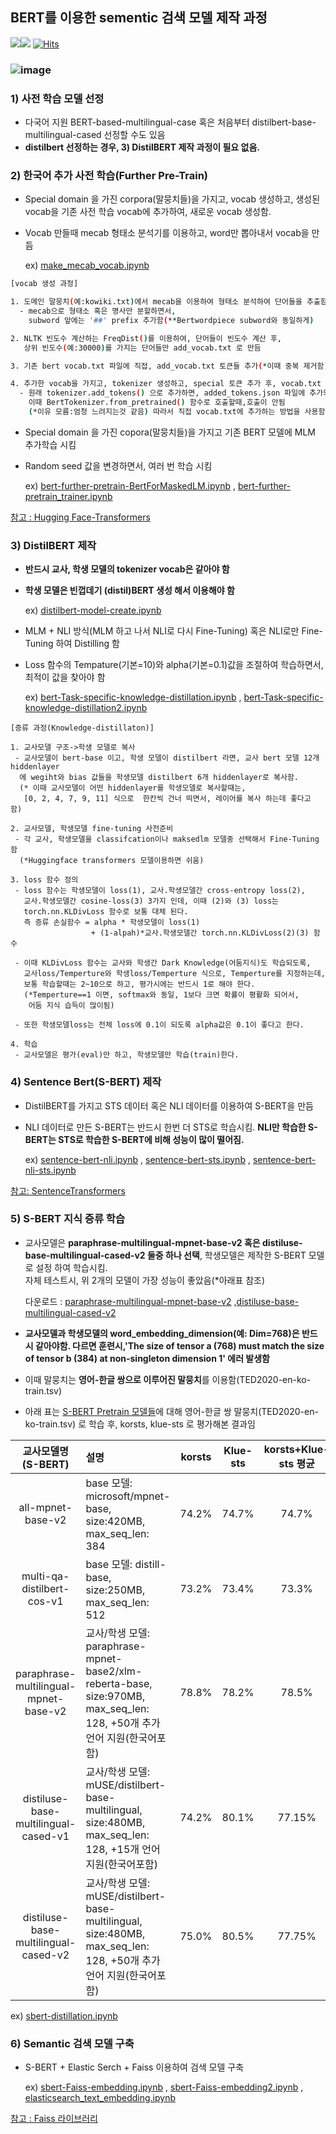 ## BERT를 이용한 sementic 검색 모델 제작 과정 
<img src="https://img.shields.io/badge/Pytorch-EE4C2C?style=flat-square&logo=Pytorch&logoColor=white"/><img src="https://img.shields.io/badge/Python-3766AB?style=flat-square&logo=Python&logoColor=white"/></a>
[![Hits](https://hits.seeyoufarm.com/api/count/incr/badge.svg?url=https%3A%2F%2Fgithub.com%2Fkobongsoo%2FBERT&count_bg=%2379C83D&title_bg=%23555555&icon=&icon_color=%23E7E7E7&title=hits&edge_flat=false)](https://hits.seeyoufarm.com)


### ![image](https://user-images.githubusercontent.com/93692701/162686553-7d1b46e2-fdf2-4cd7-b842-a5ade3f9cda6.png)



### 1) 사전 학습 모델 선정
- 다국어 지원 BERT-based-multilingual-case 혹은 처음부터 distilbert-base-multilingual-cased 선정할 수도 있음
- **distilbert 선정하는 경우, 3) DistilBERT 제작 과정이 필요 없음.**

### 2) 한국어 추가 사전 학습(Further Pre-Train) 
- Special domain 을 가진 corpora(말뭉치들)을 가지고, vocab 생성하고, 생성된 vocab을 기존 사전 학습 vocab에 추가하여, 새로운 vocab 생성함.
- Vocab 만들때 mecab 형태소 분석기를 이용하고, word만 뽑아내서 vocab을 만듬 

  ex) [make_mecab_vocab.ipynb](https://github.com/kobongsoo/BERT/blob/master/tokenizer_sample/make_mecab_vocab.ipynb)

```sh
[vocab 생성 과정]

1. 도메인 말뭉치(예:kowiki.txt)에서 mecab을 이용하여 형태소 분석하여 단어들을 추출함.
  - mecab으로 형태소 혹은 명사만 분할하면서, 
    subword 앞에는 '##' prefix 추가함(**Bertwordpiece subword와 동일하게)

2. NLTK 빈도수 계산하는 FreqDist()를 이용하여, 단어들이 빈도수 계산 후,
   상위 빈도수(예:30000)를 가지는 단어들만 add_vocab.txt 로 만듬

3. 기존 bert vocab.txt 파일에 직접, add_vocab.txt 토큰들 추가(*이때 중복 제거함)

4. 추가한 vocab을 가지고, tokenizer 생성하고, special 토큰 추가 후, vocab.txt 파일에 저장
  - 원래 tokenizer.add_tokens() 으로 추가하면, added_tokens.json 파일에 추가되는데, 
    이때 BertTokenizer.from_pretrained() 함수로 호출할때,호출이 안됨
    (*이유 모름:엄청 느려지는것 같음) 따라서 직접 vocab.txt에 추가하는 방법을 사용함
```

- Special domain 을 가진 copora(말뭉치들)을 가지고 기존 BERT 모델에 MLM 추가학습 시킴
- Random seed 값을 변경하면서, 여러 번 학습 시킴

  ex) [bert-further-pretrain-BertForMaskedLM.ipynb](https://github.com/kobongsoo/BERT/blob/master/bert/bert-further-pretrain-BertForMaskedLM.ipynb)
  , [bert-further-pretrain_trainer.ipynb](https://github.com/kobongsoo/BERT/blob/master/bert/bert-further-pretrain_trainer.ipynb)

[참고 : Hugging Face-Transformers](https://huggingface.co/docs/transformers/index)

### 3) DistilBERT 제작
- **반드시 교사, 학생 모델의 tokenizer vocab은 같아야 함**
- **학생 모델은 빈껍데기 (distil)BERT 생성 해서 이용해야 함**

  ex) [distilbert-model-create.ipynb](https://github.com/kobongsoo/BERT/blob/master/distilbert/distilbert-model-create.ipynb)

- MLM + NLI 방식(MLM 하고 나서 NLI로 다시 Fine-Tuning) 혹은 NLI로만  Fine-Tuning 하여 Distilling  함
- Loss 함수의 Tempature(기본=10)와 alpha(기본=0.1)값을 조절하여 학습하면서,최적이 값을 찾아야 함

  ex) [bert-Task-specific-knowledge-distillation.ipynb](https://github.com/kobongsoo/BERT/blob/master/distilbert/distillation/bert-Task-specific-knowledge-distillation.ipynb)
  , [bert-Task-specific-knowledge-distillation2.ipynb](https://github.com/kobongsoo/BERT/blob/master/distilbert/distillation/bert-Task-specific-knowledge_distillation2.ipynb)
```
[증류 과정(Knowledge-distillaton)]

1. 교사모델 구조->학생 모델로 복사
 - 교사모델이 bert-base 이고, 학생 모델이 distilbert 라면, 교사 bert 모델 12개 hiddenlayer
  에 wegiht와 bias 값들을 학생모델 distilbert 6개 hiddenlayer로 복사함.
  (* 이때 교사모델이 어떤 hiddenlayer를 학생모델로 복사할때는,
   [0, 2, 4, 7, 9, 11] 식으로  한칸씩 건너 띄면서, 레이어를 복사 하는데 좋다고 함)

2. 교사모델, 학생모델 fine-tuning 사전준비
 - 각 교사, 학생모델을 classifcation이나 maksedlm 모델중 선택해서 Fine-Tuning 함
  (*Huggingface transformers 모델이용하면 쉬움)

3. loss 함수 정의
 - loss 함수는 학생모델이 loss(1), 교사.학생모델간 cross-entropy loss(2), 
   교사.학생모델간 cosine-loss(3) 3가지 인데, 이때 (2)와 (3) loss는 
   torch.nn.KLDivLoss 함수로 보통 대체 된다.
   즉 증류 손실함수 = alpha * 학생모델이 loss(1) 
                  + (1-alpah)*교사.학생모델간 torch.nn.KLDivLoss(2)(3) 함수

 - 이때 KLDivLoss 함수는 교사와 학생간 Dark Knowledge(어둠지식)도 학습되도록,
   교사loss/Temperture와 학생loss/Temperture 식으로, Temperture를 지정하는데, 
   보통 학습할때는 2~10으로 하고, 평가시에는 반드시 1로 해야 한다.
   (*Temperture==1 이면, softmax와 동일, 1보다 크면 확률이 평활화 되어서, 
    어둠 지식 습득이 많이됨)
   
 - 또한 학생모델loss는 전체 loss에 0.1이 되도록 alpha값은 0.1이 좋다고 한다.

4. 학습
 - 교사모델은 평가(eval)만 하고, 학생모델만 학습(train)한다.
```

### 4) Sentence Bert(S-BERT) 제작
- DistilBERT를 가지고 STS 데이터 혹은 NLI 데이터를 이용하여 S-BERT을 만듬
- NLI 데이터로 만든  S-BERT는 반드시 한번 더 STS로 학습시킴. **NLI만 학습한 S-BERT는 STS로 학습한 S-BERT에 비해 성능이 많이 떨어짐.**

  ex) [sentence-bert-nli.ipynb](https://github.com/kobongsoo/BERT/blob/master/sbert/sentence-bert-nli.ipynb)
    , [sentence-bert-sts.ipynb](https://github.com/kobongsoo/BERT/blob/master/sbert/sentece-bert-sts.ipynb)
    , [sentence-bert-nli-sts.ipynb](https://github.com/kobongsoo/BERT/blob/master/sbert/sentence-bert-nli-sts.ipynb)

[참고: SentenceTransformers](https://www.sbert.net/)
  
### 5) S-BERT 지식 증류 학습
- 교사모델은 **paraphrase-multilingual-mpnet-base-v2 혹은 distiluse-base-multilingual-cased-v2 둘중 하나 선택**, 학생모델은 제작한 S-BERT 모델로 설정 하여 학습시킴.<br>
자체 테스트시, 위 2개의 모델이 가장 성능이 좋았음(*아래표 참조)

  다운로드 : [paraphrase-multilingual-mpnet-base-v2](https://huggingface.co/sentence-transformers/paraphrase-multilingual-mpnet-base-v2)
,[distiluse-base-multilingual-cased-v2](https://huggingface.co/sentence-transformers/distiluse-base-multilingual-cased-v2)

- **교사모델과 학생모델의 word_embedding_dimension(예: Dim=768)은 반드시 같아야함. 다르면 훈련시,'The size of tensor a (768) must match the size of tensor b (384) at non-singleton dimension 1' 에러 발생함**
- 이때 말뭉치는 **영어-한글 쌍으로 이루어진 말뭉치**를 이용함(TED2020-en-ko-train.tsv)
- 아래 표는 [S-BERT Pretrain 모델들](https://www.sbert.net/docs/pretrained_models.html)에 대해 영어-한글 쌍 말뭉치(TED2020-en-ko-train.tsv) 로 학습 후, korsts, klue-sts 로 평가해본 결과임

|교사모델명(S-BERT)|설명|korsts|Klue-sts|korsts+Klue-sts 평균|기존성능평가|
|:-------------:|:---------------------------|:-----:|:-----:|:-----:|:-----------------------------|
|all-mpnet-base-v2|base 모델: microsoft/mpnet-base, size:420MB, max_seq_len: 384|74.2%|74.7%|74.7%|embedding:69.57%, search:57.0%,GPU Speed(sentence/sec):2,800|
|multi-qa-distilbert-cos-v1|base 모델: distill-base, size:250MB, max_seq_len: 512|73.2%|73.4%|73.3%|embedding:69.98%, search:52.83%,GPU Speed:4,000|
|paraphrase-multilingual-mpnet-base-v2|교사/학생 모델: paraphrase-mpnet-base2/xlm-reberta-base, size:970MB, max_seq_len: 128, +50개 추가 언어 지원(한국어포함)|78.8%|78.2%|78.5%|embedding:65.83%, search:41.68%,GPU Speed:2,500|
|distiluse-base-multilingual-cased-v1|교사/학생 모델: mUSE/distilbert-base-multilingual, size:480MB, max_seq_len: 128, +15개 언어 지원(한국어포함)|74.2%|80.1%|77.15%|embedding:61.3%, search:29.87%,GPU Speed:4,000|
|distiluse-base-multilingual-cased-v2|교사/학생 모델: mUSE/distilbert-base-multilingual, size:480MB, max_seq_len: 128, +50개 추가 언어 지원(한국어포함)|75.0%|80.5%|77.75%|embedding:60.18%, search:27.35%,GPU Speed:4,000|

  ex) [sbert-distillation.ipynb](https://github.com/kobongsoo/BERT/blob/master/sbert/sbert-distillaton.ipynb)


### 6) Semantic 검색 모델 구축
- S-BERT + Elastic Serch  + Faiss 이용하여 검색  모델 구축

  ex) [sbert-Faiss-embedding.ipynb](https://github.com/kobongsoo/BERT/blob/master/embedding_sample/faiss/sbert-Faiss-embedding.ipynb)
     , [sbert-Faiss-embedding2.ipynb](https://github.com/kobongsoo/BERT/blob/master/embedding_sample/faiss/sbert-Faiss-embedding2.ipynb)
    , [elasticsearch_text_embedding.ipynb](https://github.com/kobongsoo/BERT/blob/master/embedding_sample/elasticsearch_text_embedding.ipynb)
    
[참고 : Faiss 라이브러리](https://github.com/facebookresearch/faiss)
